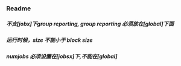 ### Readme
##### 不支[jobx]下group reporting, group reporting 必须放在[global]下面
##### 运行时候，size 不能小于 block size
##### numjobs 必须设置在[jobsx]下,不能在[global]